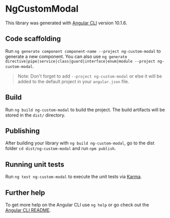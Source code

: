 # NgCustomModal

This library was generated with [Angular CLI](https://github.com/angular/angular-cli) version 10.1.6.

## Code scaffolding

Run `ng generate component component-name --project ng-custom-modal` to generate a new component. You can also use `ng generate directive|pipe|service|class|guard|interface|enum|module --project ng-custom-modal`.
> Note: Don't forget to add `--project ng-custom-modal` or else it will be added to the default project in your `angular.json` file. 

## Build

Run `ng build ng-custom-modal` to build the project. The build artifacts will be stored in the `dist/` directory.

## Publishing

After building your library with `ng build ng-custom-modal`, go to the dist folder `cd dist/ng-custom-modal` and run `npm publish`.

## Running unit tests

Run `ng test ng-custom-modal` to execute the unit tests via [Karma](https://karma-runner.github.io).

## Further help

To get more help on the Angular CLI use `ng help` or go check out the [Angular CLI README](https://github.com/angular/angular-cli/blob/master/README.md).
